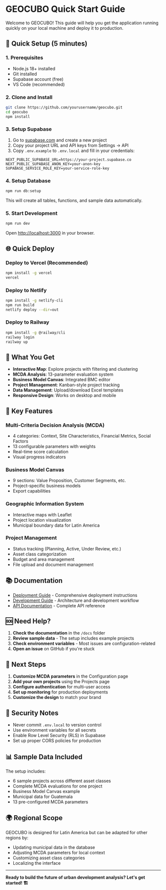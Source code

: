 # GEOCUBO Quick Start Guide

Welcome to GEOCUBO! This guide will help you get the application running quickly on your local machine and deploy it to production.

## 🚀 Quick Setup (5 minutes)

### 1. Prerequisites
- Node.js 18+ installed
- Git installed
- Supabase account (free)
- VS Code (recommended)

### 2. Clone and Install
```bash
git clone https://github.com/yourusername/geocubo.git
cd geocubo
npm install
```

### 3. Setup Supabase
1. Go to [supabase.com](https://supabase.com) and create a new project
2. Copy your project URL and API keys from Settings → API
3. Copy `.env.example` to `.env.local` and fill in your credentials:

```env
NEXT_PUBLIC_SUPABASE_URL=https://your-project.supabase.co
NEXT_PUBLIC_SUPABASE_ANON_KEY=your-anon-key
SUPABASE_SERVICE_ROLE_KEY=your-service-role-key
```

### 4. Setup Database
```bash
npm run db:setup
```

This will create all tables, functions, and sample data automatically.

### 5. Start Development
```bash
npm run dev
```

Open [http://localhost:3000](http://localhost:3000) in your browser.

## 🌐 Quick Deploy

### Deploy to Vercel (Recommended)
```bash
npm install -g vercel
vercel
```

### Deploy to Netlify
```bash
npm install -g netlify-cli
npm run build
netlify deploy --dir=out
```

### Deploy to Railway
```bash
npm install -g @railway/cli
railway login
railway up
```

## 📱 What You Get

- **Interactive Map**: Explore projects with filtering and clustering
- **MCDA Analysis**: 13-parameter evaluation system
- **Business Model Canvas**: Integrated BMC editor
- **Project Management**: Kanban-style project tracking
- **Data Management**: Upload/download Excel templates
- **Responsive Design**: Works on desktop and mobile

## 🔧 Key Features

### Multi-Criteria Decision Analysis (MCDA)
- 4 categories: Context, Site Characteristics, Financial Metrics, Social Factors
- 13 configurable parameters with weights
- Real-time score calculation
- Visual progress indicators

### Business Model Canvas
- 9 sections: Value Proposition, Customer Segments, etc.
- Project-specific business models
- Export capabilities

### Geographic Information System
- Interactive maps with Leaflet
- Project location visualization
- Municipal boundary data for Latin America

### Project Management
- Status tracking (Planning, Active, Under Review, etc.)
- Asset class categorization
- Budget and area management
- File upload and document management

## 📚 Documentation

- [Deployment Guide](./docs/DEPLOYMENT.md) - Comprehensive deployment instructions
- [Development Guide](./docs/DEVELOPMENT.md) - Architecture and development workflow
- [API Documentation](./docs/API.md) - Complete API reference

## 🆘 Need Help?

1. **Check the documentation** in the `/docs` folder
2. **Review sample data** - The setup includes example projects
3. **Check environment variables** - Most issues are configuration-related
4. **Open an issue** on GitHub if you're stuck

## 🎯 Next Steps

1. **Customize MCDA parameters** in the Configuration page
2. **Add your own projects** using the Projects page
3. **Configure authentication** for multi-user access
4. **Set up monitoring** for production deployments
5. **Customize the design** to match your brand

## 🔐 Security Notes

- Never commit `.env.local` to version control
- Use environment variables for all secrets
- Enable Row Level Security (RLS) in Supabase
- Set up proper CORS policies for production

## 📊 Sample Data Included

The setup includes:
- 6 sample projects across different asset classes
- Complete MCDA evaluations for one project
- Business Model Canvas example
- Municipal data for Guatemala
- 13 pre-configured MCDA parameters

## 🌍 Regional Scope

GEOCUBO is designed for Latin America but can be adapted for other regions by:
- Updating municipal data in the database
- Adjusting MCDA parameters for local context
- Customizing asset class categories
- Localizing the interface

---

**Ready to build the future of urban development analysis? Let's get started! 🏗️**

